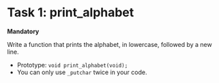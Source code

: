 # Task 1: print_alphabet

**Mandatory**

Write a function that prints the alphabet, in lowercase, followed by a new line.

- Prototype: `void print_alphabet(void);`
- You can only use `_putchar` twice in your code.

